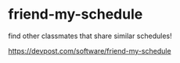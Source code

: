 # friend-my-schedule
find other classmates that share similar schedules!

https://devpost.com/software/friend-my-schedule
